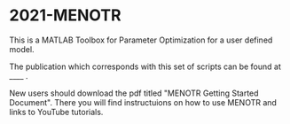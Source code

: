 # 2021-MENOTR
This is a MATLAB Toolbox for Parameter Optimization for a user defined model.  

The publication which corresponds with this set of scripts can be found at ____ .

New users should download the pdf titled "MENOTR Getting Started Document". There you will find instructuions on how to use MENOTR and links to YouTube tutorials. 
